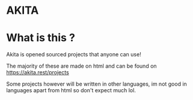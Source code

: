 # AKITA

# What is this ?
Akita is opened sourced projects that anyone can use!

The majority of these are made on html and can be found on https://akita.rest/projects

Some projects however will be written in other languages, im not good in languages apart from html so don't expect much lol.
